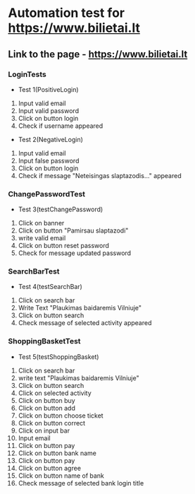 # Automation test for https://www.bilietai.lt

## Link to the page - https://www.bilietai.lt



### LoginTests
* Test 1(PositiveLogin)
1. Input valid email
2. Input valid password
3. Click on button login
4. Check if username appeared




* Test 2(NegativeLogin)
1. Input valid email
2. Input false password
3. Click on button login
4. Check if message "Neteisingas slaptazodis..." appeared




### ChangePasswordTest
* Test 3(testChangePassword)
1. Click on banner
2. Click on button "Pamirsau slaptazodi"
3. write valid email
4. Click on button reset password
5. Check for message updated password



### SearchBarTest
* Test 4(testSearchBar)
1. Click on search bar
2. Write Text "Plaukimas baidaremis Vilniuje"
3. Click on button search
4. Check message of selected activity appeared




### ShoppingBasketTest
* Test 5(testShoppingBasket)
1. Click on search bar
2. write text "Plaukimas baidaremis Vilniuje"
3. Click on button search
4. Click on selected activity
5. Click on button buy
6. Click on button add
7. Click on button choose ticket
8. Click on button correct
9. Click on input bar
10. Input email
11. Click on button pay
12. Click on button bank name
13. Click on button pay
14. Click on button agree
15. Click on button name of bank
16. Check message of selected bank login title
 